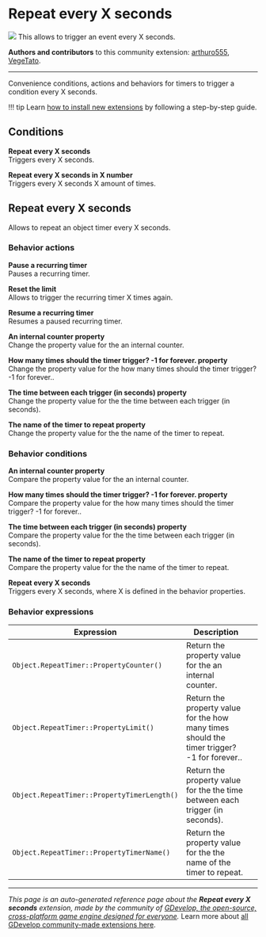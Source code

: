 # Repeat every X seconds

<img src="https://resources.gdevelop-app.com/assets/Icons/repeat.svg" class="extension-icon"></img>
This allows to trigger an event every X seconds.

**Authors and contributors** to this community extension: [arthuro555](https://gd.games/arthuro555), [VegeTato](https://gd.games/VegeTato).

---

Convenience conditions, actions and behaviors for timers to trigger a condition every X seconds.

!!! tip
    Learn [how to install new extensions](/gdevelop5/extensions/search) by following a step-by-step guide.

## Conditions

**Repeat every X seconds**  
Triggers every X seconds.

**Repeat every X seconds in X number**  
Triggers every X seconds X amount of times.



## Repeat every X seconds 

Allows to repeat an object timer every X seconds. 

### Behavior actions

**Pause a recurring timer**  
Pauses a recurring timer.

**Reset the limit**  
Allows to trigger the recurring timer X times again.

**Resume a recurring timer**  
Resumes a paused recurring timer.

**An internal counter property**  
Change the property value for the an internal counter.

**How many times should the timer trigger? -1 for forever. property**  
Change the property value for the how many times should the timer trigger? -1 for forever..

**The time between each trigger (in seconds) property**  
Change the property value for the the time between each trigger (in seconds).

**The name of the timer to repeat property**  
Change the property value for the the name of the timer to repeat.

### Behavior conditions

**An internal counter property**  
Compare the property value for the an internal counter.

**How many times should the timer trigger? -1 for forever. property**  
Compare the property value for the how many times should the timer trigger? -1 for forever..

**The time between each trigger (in seconds) property**  
Compare the property value for the the time between each trigger (in seconds).

**The name of the timer to repeat property**  
Compare the property value for the the name of the timer to repeat.

**Repeat every X seconds**  
Triggers every X seconds, where X is defined in the behavior properties.

### Behavior expressions

| Expression | Description |  |
|-----|-----|-----|
| `Object.RepeatTimer::PropertyCounter()` | Return the property value for the an internal counter. ||
| `Object.RepeatTimer::PropertyLimit()` | Return the property value for the how many times should the timer trigger? -1 for forever.. ||
| `Object.RepeatTimer::PropertyTimerLength()` | Return the property value for the the time between each trigger (in seconds). ||
| `Object.RepeatTimer::PropertyTimerName()` | Return the property value for the the name of the timer to repeat. ||

---

*This page is an auto-generated reference page about the **Repeat every X seconds** extension, made by the community of [GDevelop, the open-source, cross-platform game engine designed for everyone](https://gdevelop.io/).* Learn more about [all GDevelop community-made extensions here](/gdevelop5/extensions).